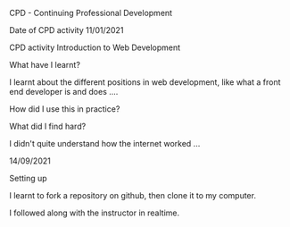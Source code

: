 CPD - Continuing Professional Development

Date of CPD activity
11/01/2021

CPD activity
Introduction to Web Development

What have I learnt?

I learnt about the different positions in web development, like what a front end developer is and does ....

How did I use this in practice?

What did I find hard?

I didn't quite understand how the internet worked ...


14/09/2021

Setting up 

I learnt to fork a repository on github, then clone it to my computer. 

I followed along with the instructor in realtime.